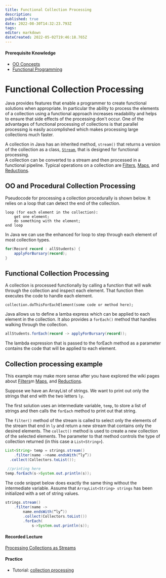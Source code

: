 ```yaml
---
title: Functional Collection Processing
description: 
published: true
date: 2022-08-30T14:32:23.793Z
tags: 
editor: markdown
dateCreated: 2022-05-02T19:46:18.765Z
---
```


#### Prerequisite Knowledge
- [OO Concepts](/ooConcepts)
- [Functional Programming](/functionalProgramming/functionalProgramming)
# Functional Collection Processing
Java provides features that enable a programmer to create functional solutions when appropriate. In particular the ability to process the elements of a collection using a functional approach increases readability and helps to ensure that side effects of the processing don't occur. One of the advantages of functional processing of collections is that parallel processing is easily accomplished which makes processing large collections much faster.

A collection in Java has an inherited method, `stream()` that returns a version of the collection as a class, [`Stream`](http://localhost:8000/docs/api/java.base/java/util/stream/Stream.html), that is designed for functional processing.   
A collection can be converted to a stream and then processed in a functional pipeline. Typical operations on a collection are 
[Filters](/functionalProgramming/functionalFilters),  [Maps](/functionalProgramming/functionalMaps), and  [Reductions](/functionalProgramming/functionalReductions). 


## OO and Procedural Collection Processing

Pseudocode for processing a collection procedurally is shown below.  It relies on a loop that can detect the end of the collection.
```
loop (for each element in the collection):
    get one element;
    do something with the element;
end loop
```

In Java we can use the enhanced for loop to step through each element of most collection types.
```java
for(Record record : allStudents) {
    applyForBursary(record);
}
```
## Functional Collection Processing

A collection is processed functionally by calling a function that will walk through the collection and inspect each element. That function then executes the code to handle each element. 

```
collection.doThisForEachElement(some code or method here);
```
Java allows us to define a lamba express which can be applied to each element in the collection. It also provides a `forEach()` method that handles walking through the collection.

```java
allStudents.forEach(record -> applyForBursary(record));
```
The lambda expression that is passed to the forEach method as a parameter contains the code that will be applied to each element.


## Collection processing example

This example may make more sense after you have explored the wiki pages about [Filters](/functionalProgramming/functionalFilters)m  [Maps](/functionalProgramming/functionalMaps), and [Reductions](/functionalProgramming/functionalReductions).

Suppose we have an ArrayList of strings. We want to print out only the strings that end with the two letters `ly`.

The first solution uses an intermediate variable, `temp`, to store a list of strings and then calls the `forEach` method to print out that string.

The `filter()` method of the stream is called to select only the elements of the stream that end in `ly` and return a new stream that contains only the desired elements. The `collect()` method is used to create a new collection of the selected elements. The parameter to that method controls the type of collection returned (in this case a `List<String>`).

```java
List<String> temp = strings.stream()
	.filter(name ->name.endsWith(“ly”))
  .collect(Collectors.toList());
    
 //printing here
temp.forEach(s->System.out.println(s));
```

The code snippet below does exactly the same thing without the intermediate variable. Assume that `ArrayList<String> strings` has been initialized with a set of string values.

```java
strings.stream()
	.filter(name -> 
		name.endsWith(“ly”))
		.collect(Collectors.toList())
		.forEach(
			s->System.out.println(s));
```

#### Recorded Lecture
[Processing Collections as Streams](http://localhost:8000/lectures/functionalProgramming/CollectionProcessing/)

#### Practice 
 - Tutorial: [collection processing](http://localhost:8888/lab/tree/tutorials/functionalProgramming/collectionProcessing.ipynb)


